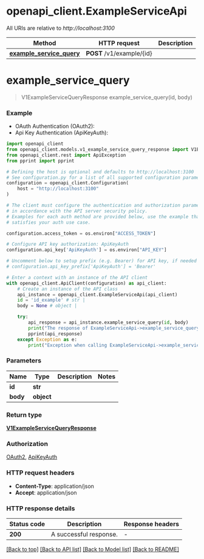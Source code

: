 # openapi_client.ExampleServiceApi

All URIs are relative to *http://localhost:3100*

Method | HTTP request | Description
------------- | ------------- | -------------
[**example_service_query**](ExampleServiceApi.md#example_service_query) | **POST** /v1/example/{id} | 


# **example_service_query**
> V1ExampleServiceQueryResponse example_service_query(id, body)

### Example

* OAuth Authentication (OAuth2):
* Api Key Authentication (ApiKeyAuth):

```python
import openapi_client
from openapi_client.models.v1_example_service_query_response import V1ExampleServiceQueryResponse
from openapi_client.rest import ApiException
from pprint import pprint

# Defining the host is optional and defaults to http://localhost:3100
# See configuration.py for a list of all supported configuration parameters.
configuration = openapi_client.Configuration(
    host = "http://localhost:3100"
)

# The client must configure the authentication and authorization parameters
# in accordance with the API server security policy.
# Examples for each auth method are provided below, use the example that
# satisfies your auth use case.

configuration.access_token = os.environ["ACCESS_TOKEN"]

# Configure API key authorization: ApiKeyAuth
configuration.api_key['ApiKeyAuth'] = os.environ["API_KEY"]

# Uncomment below to setup prefix (e.g. Bearer) for API key, if needed
# configuration.api_key_prefix['ApiKeyAuth'] = 'Bearer'

# Enter a context with an instance of the API client
with openapi_client.ApiClient(configuration) as api_client:
    # Create an instance of the API class
    api_instance = openapi_client.ExampleServiceApi(api_client)
    id = 'id_example' # str | 
    body = None # object | 

    try:
        api_response = api_instance.example_service_query(id, body)
        print("The response of ExampleServiceApi->example_service_query:\n")
        pprint(api_response)
    except Exception as e:
        print("Exception when calling ExampleServiceApi->example_service_query: %s\n" % e)
```



### Parameters


Name | Type | Description  | Notes
------------- | ------------- | ------------- | -------------
 **id** | **str**|  | 
 **body** | **object**|  | 

### Return type

[**V1ExampleServiceQueryResponse**](V1ExampleServiceQueryResponse.md)

### Authorization

[OAuth2](../README.md#OAuth2), [ApiKeyAuth](../README.md#ApiKeyAuth)

### HTTP request headers

 - **Content-Type**: application/json
 - **Accept**: application/json

### HTTP response details

| Status code | Description | Response headers |
|-------------|-------------|------------------|
**200** | A successful response. |  -  |

[[Back to top]](#) [[Back to API list]](../README.md#documentation-for-api-endpoints) [[Back to Model list]](../README.md#documentation-for-models) [[Back to README]](../README.md)

